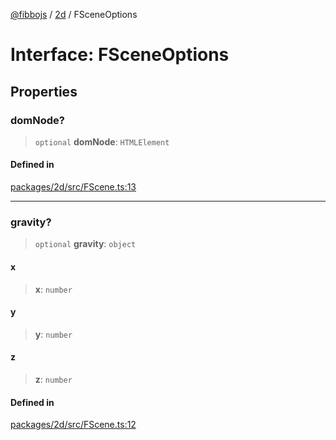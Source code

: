[@fibbojs](/api/index) / [2d](/api/2d) / FSceneOptions

# Interface: FSceneOptions

## Properties

### domNode?

> `optional` **domNode**: `HTMLElement`

#### Defined in

[packages/2d/src/FScene.ts:13](https://github.com/fibbojs/fibbo/blob/52fe7d6d53b5d477c42887a359f3b480f4835068/packages/2d/src/FScene.ts#L13)

***

### gravity?

> `optional` **gravity**: `object`

#### x

> **x**: `number`

#### y

> **y**: `number`

#### z

> **z**: `number`

#### Defined in

[packages/2d/src/FScene.ts:12](https://github.com/fibbojs/fibbo/blob/52fe7d6d53b5d477c42887a359f3b480f4835068/packages/2d/src/FScene.ts#L12)
